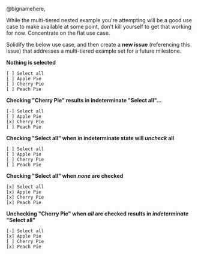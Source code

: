 @bignamehere,

While the multi-tiered nested example you're attempting will be a good use case to make available at some point, don't kill yourself to get that working for now. Concentrate on the flat use case.

Solidify the below use case, and then create a **new issue** (referencing this issue) that addresses a multi-tiered example set for a future milestone.

**Nothing is selected**

```
[ ] Select all
[ ] Apple Pie
[ ] Cherry Pie
[ ] Peach Pie
```

**Checking "Cherry Pie" results in indeterminate "Select all"...**

```
[-] Select all
[ ] Apple Pie
[x] Cherry Pie
[ ] Peach Pie
```

**Checking "Select all" when in indeterminate state will *uncheck* all**

```
[ ] Select all
[ ] Apple Pie
[ ] Cherry Pie
[ ] Peach Pie
```

**Checking "Select all" when *none* are checked**

```
[x] Select all
[x] Apple Pie
[x] Cherry Pie
[x] Peach Pie
```

**Unchecking "Cherry Pie" when *all* are checked results in *indeterminate* "Select all"**

```
[-] Select all
[x] Apple Pie
[ ] Cherry Pie
[x] Peach Pie
```
